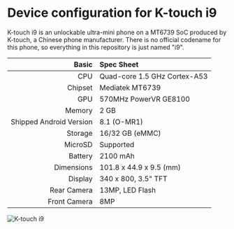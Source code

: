 Device configuration for K-touch i9
====================================

K-touch i9 is an unlockable ultra-mini phone on a MT6739 SoC produced by K-touch, a Chinese phone manufacturer. There is no official codename for this phone, so everything in this repository is just named "i9".

Basic   | Spec Sheet
-------:|:-------------------
CPU     | Quad-core 1.5 GHz Cortex-A53
Chipset | Mediatek MT6739
GPU     | 570MHz PowerVR GE8100
Memory  | 2 GB
Shipped Android Version | 8.1 (O-MR1)
Storage | 16/32 GB (eMMC)
MicroSD | Supported
Battery | 2100 mAh
Dimensions | 101.8 x 44.9 x 9.5 (mm)
Display | 340 x 800, 3.5" TFT
Rear Camera | 13MP, LED Flash
Front Camera| 8MP

![K-touch i9](https://www.imei.info/media/t/gsm-cache/B/J/rfTKkK-d/k-touch-i9.jpg)

